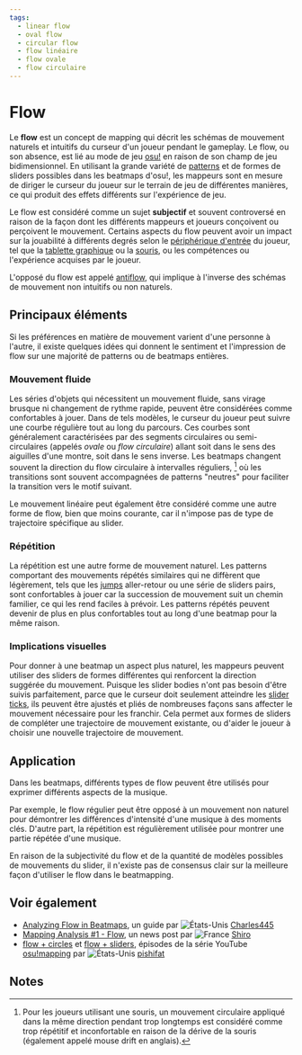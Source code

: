 ```yaml
---
tags:
  - linear flow
  - oval flow
  - circular flow
  - flow linéaire
  - flow ovale
  - flow circulaire
---
```


# Flow

Le **flow** est un concept de mapping qui décrit les schémas de mouvement naturels et intuitifs du curseur d'un joueur pendant le gameplay. Le flow, ou son absence, est lié au mode de jeu [osu!](/wiki/Game_mode/osu!) en raison de son champ de jeu bidimensionnel. En utilisant la grande variété de [patterns](/wiki/Beatmap/Pattern) et de formes de sliders possibles dans les beatmaps d'osu!, les mappeurs sont en mesure de diriger le curseur du joueur sur le terrain de jeu de différentes manières, ce qui produit des effets différents sur l'expérience de jeu.

Le flow est considéré comme un sujet **subjectif** et souvent controversé en raison de la façon dont les différents mappeurs et joueurs conçoivent ou perçoivent le mouvement. Certains aspects du flow peuvent avoir un impact sur la jouabilité à différents degrés selon le [périphérique d'entrée](/wiki/Gameplay/Input_device) du joueur, tel que la [tablette graphique](/wiki/Gameplay/Input_device/Graphics_tablet) ou la [souris](/wiki/Gameplay/Input_device/Mouse), ou les compétences ou l'expérience acquises par le joueur.

L'opposé du flow est appelé [antiflow](/wiki/Beatmapping/Mapping_techniques/Antiflow), qui implique à l'inverse des schémas de mouvement non intuitifs ou non naturels.

## Principaux éléments

Si les préférences en matière de mouvement varient d'une personne à l'autre, il existe quelques idées qui donnent le sentiment et l'impression de flow sur une majorité de patterns ou de beatmaps entières.

### Mouvement fluide

Les séries d'objets qui nécessitent un mouvement fluide, sans virage brusque ni changement de rythme rapide, peuvent être considérées comme confortables à jouer. Dans de tels modèles, le curseur du joueur peut suivre une courbe régulière tout au long du parcours. Ces courbes sont généralement caractérisées par des segments circulaires ou semi-circulaires (appelés *ovale* ou *flow circulaire*) allant soit dans le sens des aiguilles d'une montre, soit dans le sens inverse. Les beatmaps changent souvent la direction du flow circulaire à intervalles réguliers, [^circular-flow] où les transitions sont souvent accompagnées de patterns "neutres" pour faciliter la transition vers le motif suivant.

Le mouvement linéaire peut également être considéré comme une autre forme de flow, bien que moins courante, car il n'impose pas de type de trajectoire spécifique au slider.

### Répétition

La répétition est une autre forme de mouvement naturel. Les patterns comportant des mouvements répétés similaires qui ne diffèrent que légèrement, tels que les [jumps](/wiki/Beatmap/Pattern/Jump) aller-retour ou une série de sliders pairs, sont confortables à jouer car la succession de mouvement suit un chemin familier, ce qui les rend faciles à prévoir. Les patterns répétés peuvent devenir de plus en plus confortables tout au long d'une beatmap pour la même raison.

### Implications visuelles

Pour donner à une beatmap un aspect plus naturel, les mappeurs peuvent utiliser des sliders de formes différentes qui renforcent la direction suggérée du mouvement. Puisque les slider bodies n'ont pas besoin d'être suivis parfaitement, parce que le curseur doit seulement atteindre les [slider ticks](/wiki/Gameplay/Hit_object/Slider/Slider_tick), ils peuvent être ajustés et pliés de nombreuses façons sans affecter le mouvement nécessaire pour les franchir. Cela permet aux formes de sliders de compléter une trajectoire de mouvement existante, ou d'aider le joueur à choisir une nouvelle trajectoire de mouvement.

## Application

Dans les beatmaps, différents types de flow peuvent être utilisés pour exprimer différents aspects de la musique.

Par exemple, le flow régulier peut être opposé à un mouvement non naturel pour démontrer les différences d'intensité d'une musique à des moments clés. D'autre part, la répétition est régulièrement utilisée pour montrer une partie répétée d'une musique.

En raison de la subjectivité du flow et de la quantité de modèles possibles de mouvements du slider, il n'existe pas de consensus clair sur la meilleure façon d'utiliser le flow dans le beatmapping.

## Voir également

- [Analyzing Flow in Beatmaps](https://osu.ppy.sh/community/forums/topics/86329), un guide par ![][flag_US] [Charles445](https://osu.ppy.sh/users/85000)
- [Mapping Analysis #1 - Flow](https://osu.ppy.sh/home/news/2013-09-15-mapping-analysis-1-flow), un news post par ![][flag_FR] [Shiro](https://osu.ppy.sh/users/113005)
- [flow + circles](https://www.youtube.com/watch?v=ig7nTSbWwVc) et [flow + sliders](https://www.youtube.com/watch?v=GYGatwQszwQ), épisodes de la série YouTube [osu!mapping](/wiki/Community/Video_series/osu!mapping) par ![][flag_US] [pishifat](https://osu.ppy.sh/users/3178418)

## Notes

[^circular-flow]: Pour les joueurs utilisant une souris, un mouvement circulaire appliqué dans la même direction pendant trop longtemps est considéré comme trop répétitif et inconfortable en raison de la dérive de la souris (également appelé mouse drift en anglais).

[flag_FR]: /wiki/shared/flag/FR.gif "France"
[flag_US]: /wiki/shared/flag/US.gif "États-Unis"
